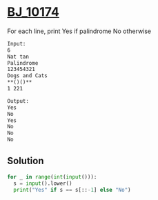 # [BJ_10174](https://acmicpc.net/problem/10174)

For each line, print Yes if palindrome No otherwise

```txt
Input:
6
Nat tan
Palindrome
123454321
Dogs and Cats
**()()**
1 221

Output:
Yes
No
Yes
No
No
No
```

## Solution

```py
for _ in range(int(input())):
  s = input().lower()
  print("Yes" if s == s[::-1] else "No")
```
